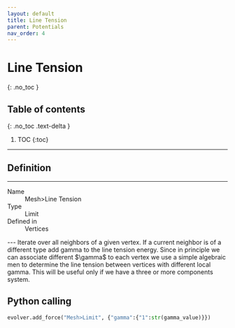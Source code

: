 ```yaml
---
layout: default
title: Line Tension
parent: Potentials
nav_order: 4
---
```


# Line Tension
{: .no_toc }

## Table of contents
{: .no_toc .text-delta }

1. TOC
{:toc}

---

## Definition
---
<dl>
  <dt>Name</dt>
  <dd>Mesh>Line Tension</dd>
  <dt>Type</dt>
  <dd>Limit</dd>
  <dt>Defined in</dt>
  <dd>Vertices</dd>
</dl>
---
Iterate over all neighbors of a given vertex. If a current neighbor is of a different type add gamma to the line tension energy. Since in principle we can associate different $\gamma$ to each vertex  we use a simple algebraic men to determine the line tension between vertices with different local gamma. This will be useful only if we have a three or more components system.

## Python calling

```python
evolver.add_force("Mesh>Limit", {"gamma":{"1":str(gamma_value)}})
```                                
